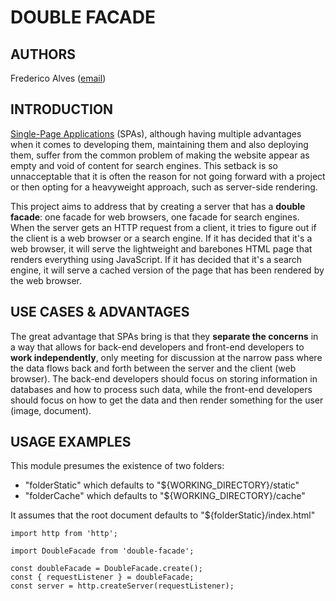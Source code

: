 # DOUBLE FACADE

## AUTHORS

Frederico Alves ([email](mailto:fredericomba.freelancer@gmail.com))

## INTRODUCTION

[Single-Page Applications](https://developer.mozilla.org/en-US/docs/Glossary/SPA) (SPAs), although having multiple advantages when it comes to developing them, maintaining them and also deploying them, suffer from the common problem of making the website appear as empty and void of content for search engines. This setback is so unnacceptable that it is often the reason for not going forward with a project or then opting for a heavyweight approach, such as server-side rendering.

This project aims to address that by creating a server that has a **double facade**: one facade for web browsers, one facade for search engines. When the server gets an HTTP request from a client, it tries to figure out if the client is a web browser or a search engine. If it has decided that it's a web browser, it will serve the lightweight and barebones HTML page that renders everything using JavaScript. If it has decided that it's a search engine, it will serve a cached version of the page that has been rendered by the web browser.

## USE CASES & ADVANTAGES

The great advantage that SPAs bring is that they **separate the concerns** in a way that allows for back-end developers and front-end developers to **work independently**, only meeting for discussion at the narrow pass where the data flows back and forth between the server and the client (web browser). The back-end developers should focus on storing information in databases and how to process such data, while the front-end developers should focus on how to get the data and then render something for the user (image, document).

## USAGE EXAMPLES

This module presumes the existence of two folders:

* "folderStatic" which defaults to "${WORKING_DIRECTORY}/static"
* "folderCache" which defaults to "${WORKING_DIRECTORY}/cache"

It assumes that the root document defaults to "${folderStatic}/index.html"

```
import http from 'http';

import DoubleFacade from 'double-facade';

const doubleFacade = DoubleFacade.create();
const { requestListener } = doubleFacade;
const server = http.createServer(requestListener);
```

